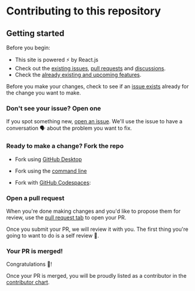 # Contributing to this repository

## Getting started

Before you begin:
- This site is powered ⚡ by React.js
- Check out the [existing issues](https://github.com/solomonshalom/windows-portfolio/issues), [pull requests](https://github.com/solomonshalom/windows-portfolio/pulls) and [discussions](https://github.com/solomonshalom/windows-portfolio/discussions).
- Check the [already existing and upcoming features](https://github.com/solomonshalom/windows-portfolio#features).

Before you make your changes, check to see if an [issue exists](https://github.com/solomonshalom/windows-portfolio/issues) already for the change you want to make.

### Don't see your issue? Open one

If you spot something new, [open an issue](https://github.com/solomonshalom/windows-portfolio/issues/new/choose). We'll use the issue to have a conversation 🗣 about the problem you want to fix.

### Ready to make a change? Fork the repo

- Fork using [GitHub Desktop](https://docs.github.com/en/desktop/installing-and-configuring-github-desktop/getting-started-with-github-desktop)

- Fork using the [command line](https://docs.github.com/en/get-started/quickstart/fork-a-repo#cloning-your-forked-repository)

- Fork with [GitHub Codespaces](https://github.com/features/codespaces):

### Open a pull request
When you're done making changes and you'd like to propose them for review, use the [pull request tab](https://github.com/solomonshalom/windows-portfolio/pulls) to open your PR.

Once you submit your PR, we will review it with you. The first thing you're going to want to do is a self review 🧾.

### Your PR is merged!
Congratulations 🎊!

Once your PR is merged, you will be proudly listed as a contributor in the [contributor chart](https://github.com/solomonshalom/windows-portfolio/graphs/contributors).
